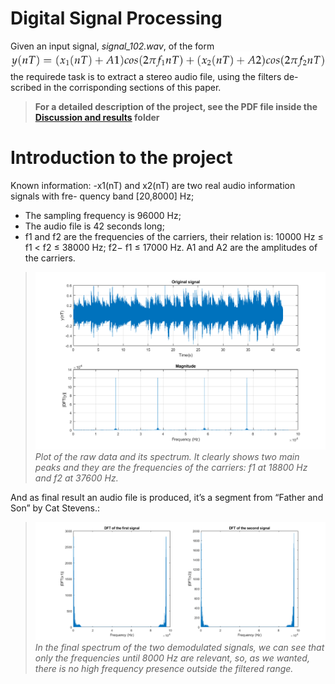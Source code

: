 # Digital Signal Processing
Given an input signal, *signal_102.wav*, of the form
![formula](/img/formula.png)
the requirede task is to extract a stereo audio file, using the filters de-
scribed in the corrisponding sections of this paper.

>**For a detailed description of the project, see the PDF file inside the [Discussion and results](https://github.com/gitMelk/Digital-Signal-Processing/tree/master/Discussion%20and%20results) folder**

# Introduction to the project


Known information:
-x1(nT) and x2(nT) are two real audio information signals with fre-
quency band [20,8000] Hz;
- The sampling frequency is 96000 Hz;
- The audio file is 42 seconds long;
- f1 and f2 are the frequencies of the carriers, their relation is: 10000
Hz ≤ f1 < f2 ≤ 38000 Hz; f2− f1 ≤ 17000 Hz. A1 and A2 are the
amplitudes of the carriers.

>![first-image](/img/1.png)
>*Plot of the raw data and its spectrum. It clearly shows
two main peaks and they are the frequencies of the carriers: f1 at 18800
Hz and f2 at 37600 Hz.*

And as final result an audio file is produced, it’s a segment from “Father and Son” by
Cat Stevens.: 
>![second-image](/img/5.png)
>*In the final spectrum of the two demodulated signals,  we
can see that only the frequencies until 8000 Hz are relevant, so, as we
wanted, there is no high frequency presence outside the filtered range.*

